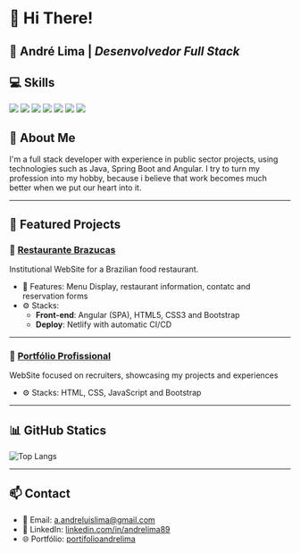 # 👋 Hi There!

## 💼 André Lima | <i>Desenvolvedor Full Stack</i>


## 💻 Skills

<p align="left">
  <img src="https://img.shields.io/badge/-Java-ED8B00?style=for-the-badge&logo=openjdk&logoColor=white"/>
  <img src="https://img.shields.io/badge/-Spring%20Boot-6DB33F?style=for-the-badge&logo=springboot&logoColor=white"/>
  <img src="https://img.shields.io/badge/-Angular-DD0031?style=for-the-badge&logo=angular&logoColor=white"/>
  <img src="https://img.shields.io/badge/-TypeScript-3178C6?style=for-the-badge&logo=typescript&logoColor=white"/>
  <img src="https://img.shields.io/badge/-PostgreSQL-4169E1?style=for-the-badge&logo=postgresql&logoColor=white"/>
  <img src="https://img.shields.io/badge/-AWS-232F3E?style=for-the-badge&logo=amazonaws&logoColor=white"/>
  <img src="https://img.shields.io/badge/-Git-F05032?style=for-the-badge&logo=git&logoColor=white"/>
</p>


## 🚀 About Me

<p>I'm a full stack developer with experience in public sector projects, using technologies such as Java, Spring Boot and Angular. I try to turn my profession into my hobby, because i believe that work becomes much better when we put our heart into it.</p>

---

## 🌟 Featured Projects

### 🔗 [Restaurante Brazucas](https://brazucas-restaurante.netlify.app/)
Institutional WebSite for a Brazilian food restaurant.

- 🧩 Features: Menu Display, restaurant information, contatc and reservation forms
- ⚙️ Stacks:
  - **Front-end**: Angular (SPA), HTML5, CSS3 and Bootstrap
  - **Deploy**: Netlify with automatic CI/CD 

---

### 🔗 [Portfólio Profissional](https://portifolioandrelima.netlify.app/)
WebSite focused on recruiters, showcasing my projects and experiences

- ⚙️ Stacks: HTML, CSS, JavaScript and Bootstrap 


---

## 📊 GitHub Statics

![Top Langs](https://github-readme-stats.vercel.app/api/top-langs/?username=andreluislima&layout=compact&theme=github_dark)

---

## 📫 Contact

- 📧 Email: [a.andreluislima@gmail.com](mailto:a.andreluislima@gmail.com)  
- 💼 LinkedIn: [linkedin.com/in/andrelima89](https://www.linkedin.com/in/andreluislima89/)  
- 🌐 Portfólio: [portifolioandrelima](https://portifolioandrelima.netlify.app)

